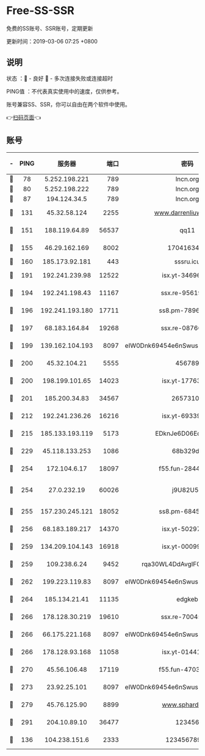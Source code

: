 # Free-SS-SSR

免费的SS账号、SSR账号，定期更新

更新时间：2019-03-06 07:25 +0800

## 说明

状态     ：🙂 - 良好 🙁 - 多次连接失败或连接超时

PING值   ：不代表真实使用中的速度，仅供参考。

账号兼容SS、SSR，你可以自由在两个软件中使用。

👉[扫码页面](https://liesauer.github.io/free-ss-ssr.github.io/)👈

## 账号

|-|PING|服务器|端口|密码|加密方式|区域|
|:----:|:----:|:-----:|-----:|:----:|:----:|:----:|
|🙂|78|5.252.198.221|789|lncn.org|rc4|JP|
|🙂|80|5.252.198.222|789|lncn.org|rc4|JP|
|🙂|87|194.124.34.5|789|lncn.org|rc4|JP|
|🙂|131|45.32.58.124|2255|www.darrenliuwei.com|aes-256-cfb|JP|
|🙂|151|188.119.64.89|56537|qq11|aes-256-cfb|RU|
|🙂|155|46.29.162.169|8002|1704163453|aes-256-cfb|RU|
|🙂|160|185.173.92.181|443|sssru.icu|rc4-md5|RU|
|🙂|191|192.241.239.98|12522|isx.yt-34696326|aes-256-cfb|US|
|🙂|194|192.241.198.43|11167|ssx.re-95619566|aes-256-cfb|US|
|🙂|196|192.241.193.180|17711|ss8.pm-78965598|aes-256-cfb|US|
|🙂|197|68.183.164.84|19268|ssx.re-08766670|aes-256-cfb|US|
|🙂|199|139.162.104.193|8097|eIW0Dnk69454e6nSwuspv9DmS201tQ0D|aes-256-cfb|JP|
|🙂|200|45.32.104.21|5555|456789|aes-256-cfb|SG|
|🙂|200|198.199.101.65|14023|isx.yt-17763934|aes-256-cfb|US|
|🙂|201|185.200.34.83|34567|26573106|aes-256-cfb|US|
|🙂|212|192.241.236.26|16216|isx.yt-69339044|aes-256-cfb|US|
|🙂|215|185.133.193.119|5173|EDknJe6D06EoWDaw|aes-256-cfb|US|
|🙂|229|45.118.133.253|1086|68b329da|aes-256-cfb|SG|
|🙂|254|172.104.6.17|18097|f55.fun-28441819|aes-256-cfb|US|
|🙂|254|27.0.232.19|60026|j9U82U53|xchacha20-ietf-poly1305|HK|
|🙂|255|157.230.245.121|18052|ss8.pm-68457462|aes-256-cfb|SG|
|🙂|256|68.183.189.217|14370|isx.yt-50297901|aes-256-cfb|SG|
|🙂|259|134.209.104.143|16918|isx.yt-00099040|aes-256-cfb|SG|
|🙂|259|109.238.6.24|9452|rqa30WL4DdAvgIFG6Fs3znzTa|aes-256-cfb|FR|
|🙂|262|199.223.119.83|8097|eIW0Dnk69454e6nSwuspv9DmS201tQ0D|aes-256-cfb|US|
|🙂|264|185.134.21.41|11135|edgkeb|aes-256-cfb|GB|
|🙂|266|178.128.30.219|19610|ssx.re-70045890|aes-256-cfb|SG|
|🙂|266|66.175.221.168|8097|eIW0Dnk69454e6nSwuspv9DmS201tQ0D|aes-256-cfb|US|
|🙂|266|178.128.93.168|11058|isx.yt-01441117|aes-256-cfb|SG|
|🙂|270|45.56.106.48|17119|f55.fun-47038034|aes-256-cfb|US|
|🙂|273|23.92.25.101|8097|eIW0Dnk69454e6nSwuspv9DmS201tQ0D|aes-256-cfb|US|
|🙂|279|45.76.125.90|8899|www.sphard.com|aes-256-cfb|JP|
|🙂|291|204.10.89.10|36477|123456|aes-256-cfb|US|
|🙂|136|104.238.151.6|2333|12345678900|aes-256-cfb|JP|
